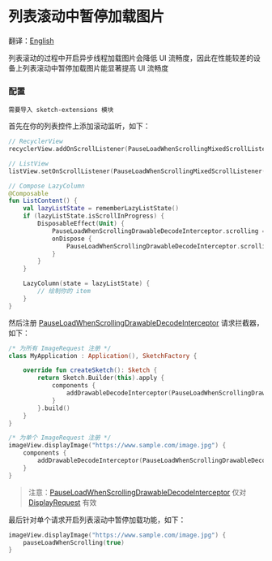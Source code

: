 # 列表滚动中暂停加载图片

翻译：[English](pause_load_when_scrolling.md)

列表滚动的过程中开启异步线程加载图片会降低 UI 流畅度，因此在性能较差的设备上列表滚动中暂停加载图片能显著提高
UI 流畅度

### 配置

`需要导入 sketch-extensions 模块`

首先在你的列表控件上添加滚动监听，如下：

```kotlin
// RecyclerView
recyclerView.addOnScrollListener(PauseLoadWhenScrollingMixedScrollListener())

// ListView
listView.setOnScrollListener(PauseLoadWhenScrollingMixedScrollListener())

// Compose LazyColumn
@Composable
fun ListContent() {
    val lazyListState = rememberLazyListState()
    if (lazyListState.isScrollInProgress) {
        DisposableEffect(Unit) {
            PauseLoadWhenScrollingDrawableDecodeInterceptor.scrolling = true
            onDispose {
                PauseLoadWhenScrollingDrawableDecodeInterceptor.scrolling = false
            }
        }
    }

    LazyColumn(state = lazyListState) {
        // 绘制你的 item
    }
}
```

然后注册 [PauseLoadWhenScrollingDrawableDecodeInterceptor] 请求拦截器，如下：

```kotlin
/* 为所有 ImageRequest 注册 */
class MyApplication : Application(), SketchFactory {

    override fun createSketch(): Sketch {
        return Sketch.Builder(this).apply {
            components {
                addDrawableDecodeInterceptor(PauseLoadWhenScrollingDrawableDecodeInterceptor())
            }
        }.build()
    }
}

/* 为单个 ImageRequest 注册 */
imageView.displayImage("https://www.sample.com/image.jpg") {
    components {
        addDrawableDecodeInterceptor(PauseLoadWhenScrollingDrawableDecodeInterceptor())
    }
}
```

> 注意：[PauseLoadWhenScrollingDrawableDecodeInterceptor] 仅对 [DisplayRequest] 有效

最后针对单个请求开启列表滚动中暂停加载功能，如下：

```kotlin
imageView.displayImage("https://www.sample.com/image.jpg") {
    pauseLoadWhenScrolling(true)
}
```

[Sketch]: ../../sketch-core/src/main/kotlin/com/github/panpf/sketch/Sketch.kt

[DisplayRequest]: ../../sketch-core/src/main/kotlin/com/github/panpf/sketch/request/DisplayRequest.kt

[PauseLoadWhenScrollingDrawableDecodeInterceptor]: ../../sketch-extensions-core/src/main/kotlin/com/github/panpf/sketch/request/PauseLoadWhenScrollingDrawableDecodeInterceptor.kt

[ImageRequest]: ../../sketch-core/src/main/kotlin/com/github/panpf/sketch/request/ImageRequest.kt

